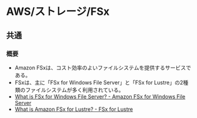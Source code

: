 # AWS/ストレージ/FSx

## 共通

### 概要

- Amazon FSxは、コスト効率のよいファイルシステムを提供するサービスである。
- FSxは、主に「FSx for Windows File Server」と「FSx for Lustre」の2種類のファイルシステムが多く利用されている。
- [What is FSx for Windows File Server? - Amazon FSx for Windows File Server](https://docs.aws.amazon.com/fsx/latest/WindowsGuide/what-is.html)
- [What is Amazon FSx for Lustre? - FSx for Lustre](https://docs.aws.amazon.com/fsx/latest/LustreGuide/what-is.html)
